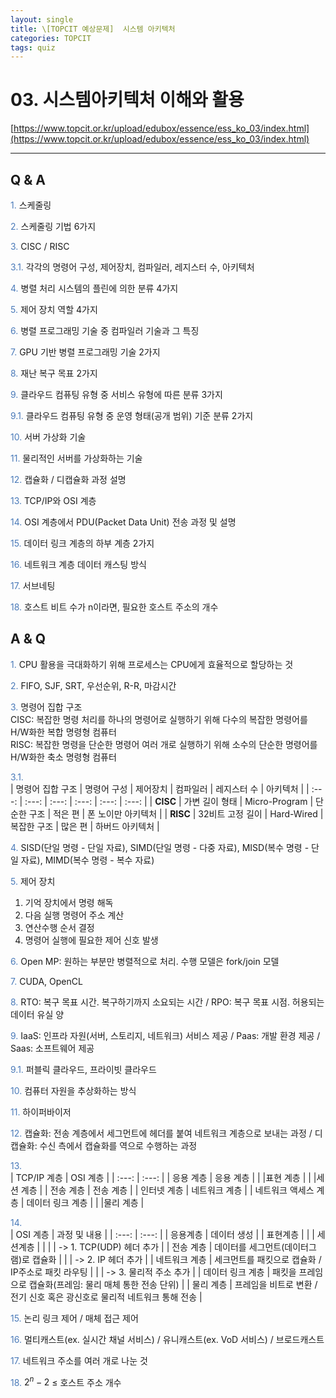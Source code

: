 ```yaml
---
layout: single
title: \[TOPCIT 예상문제]  시스템 아키텍처
categories: TOPCIT
tags: quiz
---
```


# 03. 시스템아키텍처 이해와 활용

[https://www.topcit.or.kr/upload/edubox/essence/ess_ko_03/index.html](https://www.topcit.or.kr/upload/edubox/essence/ess_ko_03/index.html)

---
## Q & A

<span style="color:#4a7ab9"> 1.</span> 스케줄링  

<span style="color:#4a7ab9"> 2.</span> 스케줄링 기법 6가지    

<span style="color:#4a7ab9"> 3.</span> CISC / RISC    

<span style="color:#4a7ab9"> 3.1.</span> 각각의 명령어 구성, 제어장치, 컴파일러, 레지스터 수, 아키텍처    

<span style="color:#4a7ab9"> 4.</span> 병렬 처리 시스템의 플린에 의한 분류 4가지      

<span style="color:#4a7ab9"> 5.</span> 제어 장치 역할 4가지       

<span style="color:#4a7ab9"> 6.</span> 병렬 프로그래밍 기술 중 컴파일러 기술과 그 특징    

<span style="color:#4a7ab9"> 7.</span> GPU 기반 병렬 프로그래밍 기술 2가지    

<span style="color:#4a7ab9"> 8.</span> 재난 복구 목표 2가지  

<span style="color:#4a7ab9"> 9.</span> 클라우드 컴퓨팅 유형 중 서비스 유형에 따른 분류 3가지    

<span style="color:#4a7ab9"> 9.1.</span> 클라우드 컴퓨팅 유형 중 운영 형태(공개 범위) 기준 분류 2가지    

<span style="color:#4a7ab9"> 10.</span> 서버 가상화 기술    

<span style="color:#4a7ab9"> 11.</span> 물리적인 서버를 가상화하는 기술    

<span style="color:#4a7ab9"> 12.</span> 캡슐화 / 디캡슐화 과정 설명    

<span style="color:#4a7ab9"> 13.</span> TCP/IP와 OSI 계층    

<span style="color:#4a7ab9"> 14.</span> OSI 계층에서 PDU(Packet Data Unit) 전송 과정 및 설명    

<span style="color:#4a7ab9"> 15.</span> 데이터 링크 계층의 하부 계층 2가지  

<span style="color:#4a7ab9"> 16.</span> 네트워크 계층 데이터 캐스팅 방식  

<span style="color:#4a7ab9"> 17.</span> 서브네팅  
 
<span style="color:#4a7ab9"> 18.</span> 호스트 비트 수가 n이라면, 필요한 호스트 주소의 개수   
   

## A & Q

<span style="color:#4a7ab9"> 1.</span> CPU 활용을 극대화하기 위해 프로세스는 CPU에게 효율적으로 할당하는 것  

<span style="color:#4a7ab9"> 2.</span> FIFO, SJF, SRT, 우선순위, R-R, 마감시간    

<span style="color:#4a7ab9"> 3.</span> 명령어 집합 구조  
CISC: 복잡한 명령 처리를 하나의 명령어로 실행하기 위해 다수의 복잡한 명령어를 H/W화한 복합 명령형 컴퓨터     
RISC: 복잡한 명령을 단순한 명령어 여러 개로 실행하기 위해 소수의 단순한 명령어를 H/W화한 축소 명령형 컴퓨터     

<span style="color:#4a7ab9"> 3.1.</span>  
| 명령어 집합 구조 | 명령어 구성 | 제어장치 | 컴파일러 | 레지스터 수 | 아키텍처 |
| :---: | :---: | :---: | :---: | :---: | :---: |
| **CISC** | 가변 길이 형태 | Micro-Program | 단순한 구조 | 적은 편 | 폰 노이만 아키텍처 |
| **RISC** | 32비트 고정 길이 | Hard-Wired | 복잡한 구조 | 많은 편 | 하버드 아키텍처 |

<span style="color:#4a7ab9"> 4.</span> SISD(단일 명령 - 단일 자료), SIMD(단일 명령 - 다중 자료), MISD(복수 명령 - 단일 자료), MIMD(복수 명령 - 복수 자료)        

<span style="color:#4a7ab9"> 5.</span> 제어 장치  
1) 기억 장치에서 명령 해독  
2) 다음 실행 명령어 주소 계산  
3) 연산수행 순서 결정  
4) 명령어 실행에 필요한 제어 신호 발생  
      
<span style="color:#4a7ab9"> 6.</span> Open MP: 원하는 부분만 병렬적으로 처리. 수행 모델은 fork/join 모델      

<span style="color:#4a7ab9"> 7.</span> CUDA, OpenCL    

<span style="color:#4a7ab9"> 8.</span> RTO: 복구 목표 시간. 복구하기까지 소요되는 시간 / RPO: 복구 목표 시점. 허용되는 데이터 유실 양    

<span style="color:#4a7ab9"> 9.</span> IaaS: 인프라 자원(서버, 스토리지, 네트워크) 서비스 제공 / Paas: 개발 환경 제공 / Saas: 소프트웨어 제공      

<span style="color:#4a7ab9"> 9.1.</span> 퍼블릭 클라우드, 프라이빗 클라우드    

<span style="color:#4a7ab9"> 10.</span> 컴퓨터 자원을 추상화하는 방식    

<span style="color:#4a7ab9"> 11.</span> 하이퍼바이저    

<span style="color:#4a7ab9"> 12.</span> 캡슐화: 전송 계층에서 세그먼트에 헤더를 붙여 네트워크 계층으로 보내는 과정 / 디캡슐화: 수신 측에서 캡슐화를 역으로 수행하는 과정      

<span style="color:#4a7ab9"> 13.</span>  
| TCP/IP 계층 | OSI 계층 |
| :---: | :---: |
| 응용 계층 | 응용 계층 |
| |표현 계층 |
| |세션 계층 |
| 전송 계층 | 전송 계층 |
| 인터넷 계층 | 네트워크 계층 |
| 네트워크 액세스 계층 | 데이터 링크 계층 |
| |물리 계층 |
    
<span style="color:#4a7ab9"> 14.</span>   
| OSI 계층 | 과정 및 내용 |
| :---: | :---: |
| 응용계층 | 데이터 생성 |
| 표현계층 | |
| 세션계층 | |
| | -> 1. TCP(UDP) 헤더 추가 |
| 전송 계층 | 데이터를 세그먼트(데이터그램)로 캡슐화 |
| | -> 2. IP 헤더 추가 |
| 네트워크 계층 | 세크먼트를 패킷으로 캡슐화 / IP주소로 패킷 라우팅 |
| | -> 3. 물리적 주소 추가 |
| 데이터 링크 계층 | 패킷을 프레임으로 캡슐화(프레임: 물리 매체 통한 전송 단위) |
| 물리 계층 | 프레임을 비트로 변환 / 전기 신호 혹은 광신호로 물리적 네트워크 통해 전송 |

<span style="color:#4a7ab9"> 15.</span> 논리 링크 제어 / 매체 접근 제어    

<span style="color:#4a7ab9"> 16.</span> 멀티캐스트(ex. 실시간 채널 서비스) / 유니캐스트(ex. VoD 서비스) / 브로드캐스트    

<span style="color:#4a7ab9"> 17.</span> 네트워크 주소를 여러 개로 나눈 것    
 
<span style="color:#4a7ab9"> 18.</span> $2^n-2$ $\leq$ 호스트 주소 개수     
